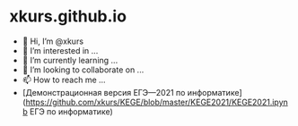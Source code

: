 # xkurs.github.io

- 👋 Hi, I’m @xkurs
- 👀 I’m interested in ...
- 🌱 I’m currently learning ...
- 💞️ I’m looking to collaborate on ...
- 📫 How to reach me ...
- [Демонстрационная версия ЕГЭ—2021 по информатике](https://github.com/xkurs/KEGE/blob/master/KEGE2021/KEGE2021.ipynb ЕГЭ по информатике)

<!---
xkurs/xkurs is a ✨ special ✨ repository because its `README.md` (this file) appears on your GitHub profile.
You can click the Preview link to take a look at your changes.
--->
